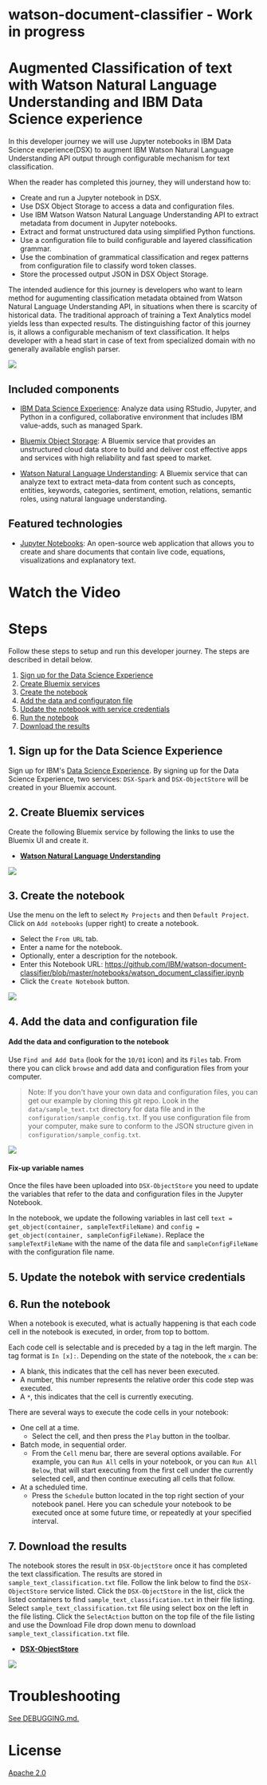 # watson-document-classifier - Work in progress

# Augmented Classification of text with Watson Natural Language Understanding and IBM Data Science experience

In this developer journey we will use Jupyter notebooks in IBM Data Science experience(DSX) to augment
IBM Watson Natural Language Understanding API output through configurable mechanism for text classification.

When the reader has completed this journey, they will understand how to:

* Create and run a Jupyter notebook in DSX.
* Use DSX Object Storage to access a data and configuration files.
* Use IBM Watson Watson Natural Language Understanding API to extract metadata from document in Jupyter notebooks.
* Extract and format unstructured data using simplified Python functions.
* Use a configuration file to build configurable and layered classification grammar.
* Use the combination of grammatical classification and regex patterns from configuration file to classify word token classes.
* Store the processed output JSON in DSX Object Storage.

The intended audience for this journey is developers who want to learn method for augumenting classification metadata obtained from Watson Natural Language Understanding API, in situations when there is scarcity of historical data. The traditional approach of training a Text Analytics model yields less than expected results. The distinguishing factor of this journey is, it allows a configurable mechanism of text classification. It helps developer with a head start in case of text from specialized domain with no generally available english parser.

![](doc/source/images/architecture.png)

## Included components

* [IBM Data Science Experience](https://www.ibm.com/bs-en/marketplace/data-science-experience): Analyze data using RStudio, Jupyter, and Python in a configured, collaborative environment that includes IBM value-adds, such as managed Spark.

* [Bluemix Object Storage](https://console.ng.bluemix.net/catalog/services/object-storage/?cm_sp=dw-bluemix-_-code-_-devcenter): A Bluemix service that provides an unstructured cloud data store to build and deliver cost effective apps and services with high reliability and fast speed to market.

* [Watson Natural Language Understanding](https://console.bluemix.net/catalog/services/natural-language-understanding/?cm_sp=dw-bluemix-_-code-_-devcenter): A Bluemix service that can analyze text to extract meta-data from content such as concepts, entities, keywords, categories, sentiment, emotion, relations, semantic roles, using natural language understanding.

## Featured technologies

* [Jupyter Notebooks](http://jupyter.org/): An open-source web application that allows you to create and share documents that contain live code, equations, visualizations and explanatory text.


# Watch the Video


# Steps

Follow these steps to setup and run this developer journey. The steps are
described in detail below.

1. [Sign up for the Data Science Experience](#1-sign-up-for-the-data-science-experience)
1. [Create Bluemix services](#2-create-bluemix-services)
1. [Create the notebook](#3-create-the-notebook)
1. [Add the data and configuraton file](#4-add-the-data-config-file)
1. [Update the notebook with service credentials](#5-update-the-notebook-service-credential)
1. [Run the notebook](#6-run-the-notebook)
1. [Download the results](#7-download-the-results)

## 1. Sign up for the Data Science Experience

Sign up for IBM's [Data Science Experience](http://datascience.ibm.com/). By signing up for the Data Science Experience, two services: ``DSX-Spark`` and ``DSX-ObjectStore`` will be created in your Bluemix account.

## 2. Create Bluemix services

Create the following Bluemix service by following the links to use the Bluemix UI and create it.

  * [**Watson Natural Language Understanding**](https://console.bluemix.net/catalog/services/natural-language-understanding)
  
  ![](doc/source/images/bluemix_service_nlu.png)

## 3. Create the notebook

Use the menu on the left to select `My Projects` and then `Default Project`.
Click on `Add notebooks` (upper right) to create a notebook.

* Select the `From URL` tab.
* Enter a name for the notebook.
* Optionally, enter a description for the notebook.
* Enter this Notebook URL: https://github.com/IBM/watson-document-classifier/blob/master/notebooks/watson_document_classifier.ipynb
* Click the `Create Notebook` button.

![](doc/source/images/create_notebook_from_url.png)

## 4. Add the data and configuration file

#### Add the data and configuration to the notebook
Use `Find and Add Data` (look for the `10/01` icon)
and its `Files` tab. From there you can click
`browse` and add data and configuration files from your computer.

> Note:  If you don't have your own data and configuration files, you can get our example by cloning
this git repo. Look in the `data/sample_text.txt` directory for data file and in the `configuration/sample_config.txt`.
If you use configuration file from your computer, make sure to conform to the JSON structure given in `configuration/sample_config.txt`.

![](doc/source/images/add_file.png)

#### Fix-up variable names
Once the files have been uploaded into ``DSX-ObjectStore`` you need to update the variables that refer to the data and configuration files in the Jupyter Notebook.

In the notebook, we update the following variables in last cell `text = get_object(container, sampleTextFileName)` and `config = get_object(container, sampleConfigFileName)`. Replace the `sampleTextFileName` with the name of the data file and `sampleConfigFileName` with the configuration file name.

## 5. Update the notebok with service credentials


## 6. Run the notebook

When a notebook is executed, what is actually happening is that each code cell in
the notebook is executed, in order, from top to bottom.

Each code cell is selectable and is preceded by a tag in the left margin. The tag
format is `In [x]:`. Depending on the state of the notebook, the `x` can be:

* A blank, this indicates that the cell has never been executed.
* A number, this number represents the relative order this code step was executed.
* A `*`, this indicates that the cell is currently executing.

There are several ways to execute the code cells in your notebook:

* One cell at a time.
  * Select the cell, and then press the `Play` button in the toolbar.
* Batch mode, in sequential order.
  * From the `Cell` menu bar, there are several options available. For example, you
    can `Run All` cells in your notebook, or you can `Run All Below`, that will
    start executing from the first cell under the currently selected cell, and then
    continue executing all cells that follow.
* At a scheduled time.
  * Press the `Schedule` button located in the top right section of your notebook
    panel. Here you can schedule your notebook to be executed once at some future
    time, or repeatedly at your specified interval.

## 7. Download the results

The notebook stores the result in ``DSX-ObjectStore`` once it has completed the text classification. The results are stored in  `sample_text_classification.txt` file. Follow the link below to find the ``DSX-ObjectStore`` service listed. Click the ``DSX-ObjectStore`` in the list, click the listed containers to find `sample_text_classification.txt` in their file listing. Select `sample_text_classification.txt` file using select box on the left in the file listing. Click the `SelectAction` button on the top file of the file listing and use the Download File drop down menu to download `sample_text_classification.txt` file.

* [**DSX-ObjectStore**](https://console.bluemix.net/dashboard/storage)

![](doc/source/images/objectstore_download_file.png)

# Troubleshooting

[See DEBUGGING.md.](DEBUGGING.md)

# License

[Apache 2.0](LICENSE)

